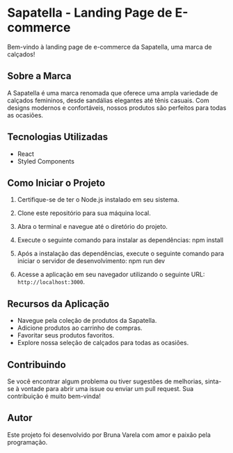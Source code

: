 
# Sapatella - Landing Page de E-commerce

Bem-vindo à landing page de e-commerce da Sapatella, uma marca de calçados!

## Sobre a Marca

A Sapatella é uma marca renomada que oferece uma ampla variedade de calçados femininos, desde sandálias elegantes até tênis casuais. Com designs modernos e confortáveis, nossos produtos são perfeitos para todas as ocasiões.

## Tecnologias Utilizadas

- React
- Styled Components

## Como Iniciar o Projeto

1. Certifique-se de ter o Node.js instalado em seu sistema.
2. Clone este repositório para sua máquina local.
3. Abra o terminal e navegue até o diretório do projeto.
4. Execute o seguinte comando para instalar as dependências: npm install
5. Após a instalação das dependências, execute o seguinte comando para iniciar o servidor de desenvolvimento: npm run dev

6. Acesse a aplicação em seu navegador utilizando o seguinte URL: `http://localhost:3000`.

## Recursos da Aplicação

- Navegue pela coleção de produtos da Sapatella.
- Adicione produtos ao carrinho de compras.
- Favoritar seus produtos favoritos.
- Explore nossa seleção de calçados para todas as ocasiões.

## Contribuindo

Se você encontrar algum problema ou tiver sugestões de melhorias, sinta-se à vontade para abrir uma issue ou enviar um pull request. Sua contribuição é muito bem-vinda!

## Autor

Este projeto foi desenvolvido por Bruna Varela com amor e paixão pela programação.



